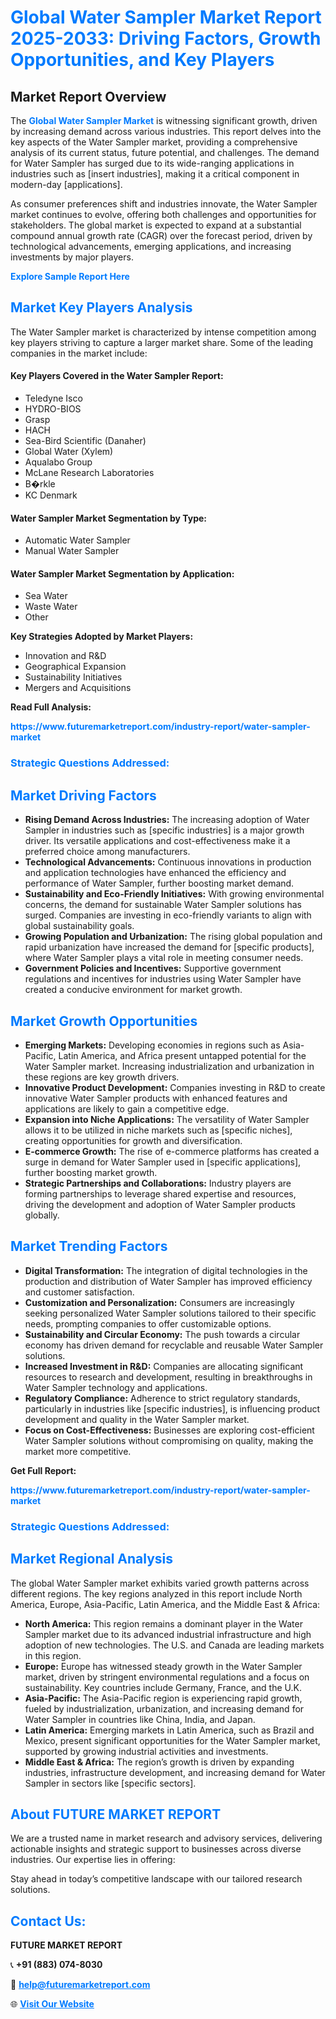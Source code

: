 <h1 style="color: #007BFF;">Global Water Sampler Market Report 2025-2033: Driving Factors, Growth Opportunities, and Key Players</h1>

<section id="overview">
<h2>Market Report Overview</h2>
<p>The <a href="https://www.futuremarketreport.com/industry-report/water-sampler-market" style="color: #007BFF; text-decoration: none;"><strong>Global Water Sampler Market</strong></a> is witnessing significant growth, driven by increasing demand across various industries. This report delves into the key aspects of the Water Sampler market, providing a comprehensive analysis of its current status, future potential, and challenges. The demand for Water Sampler has surged due to its wide-ranging applications in industries such as [insert industries], making it a critical component in modern-day [applications].</p>
<p>As consumer preferences shift and industries innovate, the Water Sampler market continues to evolve, offering both challenges and opportunities for stakeholders. The global market is expected to expand at a substantial compound annual growth rate (CAGR) over the forecast period, driven by technological advancements, emerging applications, and increasing investments by major players.</p>
</section>

<section id="overview">
<p><a href="https://www.futuremarketreport.com/request-sample/reportId=57094" style="color: #007BFF; text-decoration: none;"><strong>Explore Sample Report Here</strong></a></p>
</section>

<section id="key-players">
<h2 style="color: #007BFF;">Market Key Players Analysis</h2>
<p>The Water Sampler market is characterized by intense competition among key players striving to capture a larger market share. Some of the leading companies in the market include:</p>
<h4>Key Players Covered in the Water Sampler Report:</h4>
<ul><li>Teledyne Isco</li><li>HYDRO-BIOS</li><li>Grasp</li><li>HACH</li><li>Sea-Bird Scientific (Danaher)</li><li>Global Water (Xylem)</li><li>Aqualabo Group</li><li>McLane Research Laboratories</li><li>B�rkle</li><li>KC Denmark</li></ul>
<h4>Water Sampler Market Segmentation by Type:</h4>
<ul><li>Automatic Water Sampler</li><li>Manual Water Sampler</li></ul>

<h4>Water Sampler Market Segmentation by Application:</h4>
<ul><li>Sea Water</li><li>Waste Water</li><li>Other</li></ul>
<p><strong>Key Strategies Adopted by Market Players:</strong></p>
<ul>
<li>Innovation and R&D</li>
<li>Geographical Expansion</li>
<li>Sustainability Initiatives</li>
<li>Mergers and Acquisitions</li>
</ul>
</section>

<section>
<p><strong>Read Full Analysis: </strong></p><a href="https://www.futuremarketreport.com/industry-report/water-sampler-market" style="color: #007BFF; text-decoration: none;"><strong>https://www.futuremarketreport.com/industry-report/water-sampler-market</strong></a>
<h3 style="color: #007BFF;">Strategic Questions Addressed:</h3>
</section>

<section id="driving-factors">
<h2 style="color: #007BFF;">Market Driving Factors</h2>
<ul>
<li><strong>Rising Demand Across Industries:</strong> The increasing adoption of Water Sampler in industries such as [specific industries] is a major growth driver. Its versatile applications and cost-effectiveness make it a preferred choice among manufacturers.</li>
<li><strong>Technological Advancements:</strong> Continuous innovations in production and application technologies have enhanced the efficiency and performance of Water Sampler, further boosting market demand.</li>
<li><strong>Sustainability and Eco-Friendly Initiatives:</strong> With growing environmental concerns, the demand for sustainable Water Sampler solutions has surged. Companies are investing in eco-friendly variants to align with global sustainability goals.</li>
<li><strong>Growing Population and Urbanization:</strong> The rising global population and rapid urbanization have increased the demand for [specific products], where Water Sampler plays a vital role in meeting consumer needs.</li>
<li><strong>Government Policies and Incentives:</strong> Supportive government regulations and incentives for industries using Water Sampler have created a conducive environment for market growth.</li>
</ul>
</section>

<section id="growth-opportunities">
<h2 style="color: #007BFF;">Market Growth Opportunities</h2>
<ul>
<li><strong>Emerging Markets:</strong> Developing economies in regions such as Asia-Pacific, Latin America, and Africa present untapped potential for the Water Sampler market. Increasing industrialization and urbanization in these regions are key growth drivers.</li>
<li><strong>Innovative Product Development:</strong> Companies investing in R&D to create innovative Water Sampler products with enhanced features and applications are likely to gain a competitive edge.</li>
<li><strong>Expansion into Niche Applications:</strong> The versatility of Water Sampler allows it to be utilized in niche markets such as [specific niches], creating opportunities for growth and diversification.</li>
<li><strong>E-commerce Growth:</strong> The rise of e-commerce platforms has created a surge in demand for Water Sampler used in [specific applications], further boosting market growth.</li>
<li><strong>Strategic Partnerships and Collaborations:</strong> Industry players are forming partnerships to leverage shared expertise and resources, driving the development and adoption of Water Sampler products globally.</li>
</ul>
</section>

<section id="trending-factors">
<h2 style="color: #007BFF;">Market Trending Factors</h2>
<ul>
<li><strong>Digital Transformation:</strong> The integration of digital technologies in the production and distribution of Water Sampler has improved efficiency and customer satisfaction.</li>
<li><strong>Customization and Personalization:</strong> Consumers are increasingly seeking personalized Water Sampler solutions tailored to their specific needs, prompting companies to offer customizable options.</li>
<li><strong>Sustainability and Circular Economy:</strong> The push towards a circular economy has driven demand for recyclable and reusable Water Sampler solutions.</li>
<li><strong>Increased Investment in R&D:</strong> Companies are allocating significant resources to research and development, resulting in breakthroughs in Water Sampler technology and applications.</li>
<li><strong>Regulatory Compliance:</strong> Adherence to strict regulatory standards, particularly in industries like [specific industries], is influencing product development and quality in the Water Sampler market.</li>
<li><strong>Focus on Cost-Effectiveness:</strong> Businesses are exploring cost-efficient Water Sampler solutions without compromising on quality, making the market more competitive.</li>
</ul>
</section>

<section>
<p><strong>Get Full Report: </strong></p><a href="https://www.futuremarketreport.com/industry-report/water-sampler-market" style="color: #007BFF; text-decoration: none;"><strong>https://www.futuremarketreport.com/industry-report/water-sampler-market</strong></a>
<h3 style="color: #007BFF;">Strategic Questions Addressed:</h3>
</section>


<section id="regional-analysis">
<h2 style="color: #007BFF;">Market Regional Analysis</h2>
<p>The global Water Sampler market exhibits varied growth patterns across different regions. The key regions analyzed in this report include North America, Europe, Asia-Pacific, Latin America, and the Middle East & Africa:</p>
<ul>
<li><strong>North America:</strong> This region remains a dominant player in the Water Sampler market due to its advanced industrial infrastructure and high adoption of new technologies. The U.S. and Canada are leading markets in this region.</li>
<li><strong>Europe:</strong> Europe has witnessed steady growth in the Water Sampler market, driven by stringent environmental regulations and a focus on sustainability. Key countries include Germany, France, and the U.K.</li>
<li><strong>Asia-Pacific:</strong> The Asia-Pacific region is experiencing rapid growth, fueled by industrialization, urbanization, and increasing demand for Water Sampler in countries like China, India, and Japan.</li>
<li><strong>Latin America:</strong> Emerging markets in Latin America, such as Brazil and Mexico, present significant opportunities for the Water Sampler market, supported by growing industrial activities and investments.</li>
<li><strong>Middle East & Africa:</strong> The region’s growth is driven by expanding industries, infrastructure development, and increasing demand for Water Sampler in sectors like [specific sectors].</li>
</ul>
</section>

<footer>
<h2 style="color: #007BFF;">About FUTURE MARKET REPORT</h2>
<p>We are a trusted name in market research and advisory services, delivering actionable insights and strategic support to businesses across diverse industries. Our expertise lies in offering:</p>

<p>Stay ahead in today’s competitive landscape with our tailored research solutions.</p>

<h2 style="color: #007BFF;">Contact Us:</h2>
<p><strong>FUTURE MARKET REPORT</strong></p>
<p>📞 <strong>+91 (883) 074-8030</strong></p>
<p>📧 <strong><a href="mailto:help@futuremarketreport.com" style="color: #007BFF;">help@futuremarketreport.com</a></strong></p>
<p>🌐 <strong><a href="https://www.futuremarketreport.com/" style="color: #007BFF;">Visit Our Website</a></strong></p>
</footer>